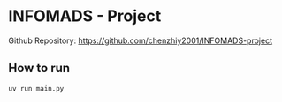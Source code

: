 # INFOMADS - Project

Github Repository: <https://github.com/chenzhiy2001/INFOMADS-project>

## How to run
```
uv run main.py
```